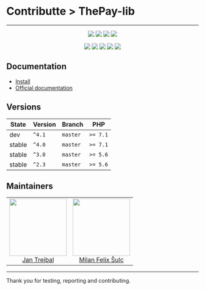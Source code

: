 # Contributte > ThePay-lib

-----

<p align=center>
  <a href="https://github.com/contributte/thepay-api/actions"><img src="https://badgen.net/github/checks/contributte/thepay-api/master?cache=300"></a>
  <a href="https://coveralls.io/r/contributte/thepay-api"><img src="https://badgen.net/coveralls/c/github/contributte/thepay-api?cache=300"></a>
  <a href="https://packagist.org/packages/contributte/thepay-api"><img src="https://badgen.net/packagist/dm/contributte/thepay-api"></a>
  <a href="https://packagist.org/packages/contributte/thepay-api"><img src="https://badgen.net/packagist/v/contributte/thepay-api"></a>
</p>
<p align=center>
  <a href="https://packagist.org/packages/contributte/thepay-api"><img src="https://badgen.net/packagist/php/contributte/thepay-api"></a>
  <a href="https://github.com/contributte/thepay-api"><img src="https://badgen.net/github/license/contributte/thepay-api"></a>
  <a href="https://bit.ly/ctteg"><img src="https://badgen.net/badge/support/gitter/cyan"></a>
  <a href="https://bit.ly/cttfo"><img src="https://badgen.net/badge/support/forum/yellow"></a>
  <a href="https://contributte.org/partners.html"><img src="https://badgen.net/badge/sponsor/donations/F96854"></a>
</p>

## Documentation

- [Install](.docs/README.md#install)
- [Official documentation](.docs/README.md#official-documentation)

## Versions

| State       | Version | Branch   | PHP      |
|-------------|---------|----------|----------|
| dev         | `^4.1`  | `master` | `>= 7.1` |
| stable      | `^4.0`  | `master` | `>= 7.1` |
| stable      | `^3.0`  | `master` | `>= 5.6` |
| stable      | `^2.3`  | `master` | `>= 5.6` |

## Maintainers

<table>
  <tbody>
    <tr>
      <td align="center">
        <a href="https://github.com/trejjam">
            <img width="150" height="150" src="https://avatars2.githubusercontent.com/u/3594540?s=150&v=4">
        </a>
        </br>
        <a href="https://github.com/trejjam">Jan Trejbal</a>
      </td>
      <td align="center">
        <a href="https://github.com/f3l1x">
            <img width="150" height="150" src="https://avatars2.githubusercontent.com/u/538058?v=3&s=150">
        </a>
        </br>
        <a href="https://github.com/f3l1x">Milan Felix Šulc</a>
      </td>
    </tr>
  </tbody>
</table>

-----

Thank you for testing, reporting and contributing.
